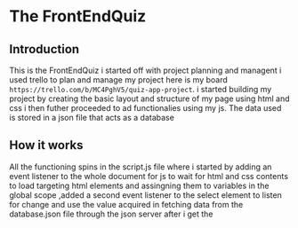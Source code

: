 # The FrontEndQuiz

## Introduction
This is the FrontEndQuiz i started off with project planning and managent
i used trello to plan and manage my project here is my board 
`https://trello.com/b/MC4PghV5/quiz-app-project`. i started building my
project by creating the basic layout and structure of my page using html
and css i then futher proceeded to ad functionalies using my js.
The data used is stored in a json file that acts as a database

## How it works
All the functioning spins in the script.js file  where i started by 
adding an event listener to the whole document for js to wait for html and css 
contents to load targeting html elements and assingning them to variables in
the global scope ,added a second event listener to the select element to listen
for change and use the value acquired in fetching data from the database.json 
file through the json server after i get the 


